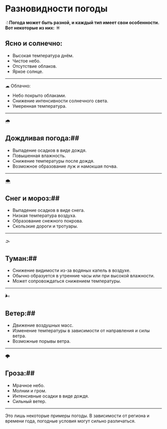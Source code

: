 # Разновидности погоды
☃**Погода может быть разной, и каждый тип имеет свои особенности. Вот некоторые из них:**
☀
## Ясно и солнечно: ##
   - Высокая температура днём.
   - Чистое небо.
   - Отсутствие облаков.
   - Яркое солнце.
***
☁
Облачно:
   - Небо покрыто облаками.
   - Снижение интенсивности солнечного света.
   - Умеренная температура.
***
🌧
## Дождливая погода:##
   - Выпадение осадков в виде дождя.
   - Повышенная влажность.
   - Снижение температуры после дождя.
   - Возможное образование луж и намокшая почва.
***
🌨
## Снег и мороз:##
   - Выпадение осадков в виде снега.
   - Низкая температура воздуха.
   - Образование снежного покрова.
   - Скользкие дороги и тротуары.
***
🌫
## Туман:##
   - Снижение видимости из-за водяных капель в воздухе.
   - Обычно образуется в утренние часы или при высокой влажности.
   - Может сопровождаться снижением температуры.
***
🌬
## Ветер:##
   - Движение воздушных масс.
   - Изменение температуры в зависимости от направления и силы ветра.
   - Возможные порывы ветра.
***
🌩
## Гроза:##
   - Мрачное небо.
   - Молнии и гром.
   - Интенсивные осадки в виде дождя.
   - Сильный ветер.
***
Это лишь некоторые примеры погоды. В зависимости от региона и времени года, погодные условия могут сильно различаться.